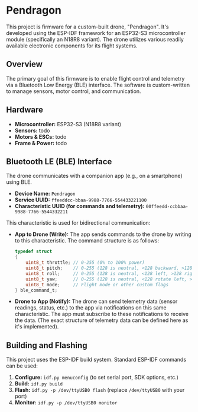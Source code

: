 # Pendragon

This project is firmware for a custom-built drone, "Pendragon". It's developed using the ESP-IDF framework for an ESP32-S3 microcontroller module (specifically an N18R8 variant). The drone utilizes various readily available electronic components for its flight systems.

## Overview

The primary goal of this firmware is to enable flight control and telemetry via a Bluetooth Low Energy (BLE) interface. The software is custom-written to manage sensors, motor control, and communication.

## Hardware

*   **Microcontroller:** ESP32-S3 (N18R8 variant)
*   **Sensors:** todo
*   **Motors & ESCs:** todo
*   **Frame & Power:** todo

## Bluetooth LE (BLE) Interface

The drone communicates with a companion app (e.g., on a smartphone) using BLE.

*   **Device Name:** `Pendragon`
*   **Service UUID:** `ffeeddcc-bbaa-9988-7766-554433221100`
*   **Characteristic UUID (for commands and telemetry):** `00ffeedd-ccbbaa-9988-7766-5544332211`

This characteristic is used for bidirectional communication:
*   **App to Drone (Write):** The app sends commands to the drone by writing to this characteristic. The command structure is as follows:
    ```c
    typedef struct
    {
        uint8_t throttle; // 0-255 (0% to 100% power)
        uint8_t pitch;    // 0-255 (128 is neutral, <128 backward, >128 forward)
        uint8_t roll;     // 0-255 (128 is neutral, <128 left, >128 right)
        uint8_t yaw;      // 0-255 (128 is neutral, <128 rotate left, >128 rotate right)
        uint8_t mode;     // Flight mode or other custom flags
    } ble_command_t;
    ```
*   **Drone to App (Notify):** The drone can send telemetry data (sensor readings, status, etc.) to the app via notifications on this same characteristic. The app must subscribe to these notifications to receive the data. (The exact structure of telemetry data can be defined here as it's implemented).

## Building and Flashing

This project uses the ESP-IDF build system. Standard ESP-IDF commands can be used:

1.  **Configure:** `idf.py menuconfig` (to set serial port, SDK options, etc.)
2.  **Build:** `idf.py build`
3.  **Flash:** `idf.py -p /dev/ttyUSB0 flash` (replace `/dev/ttyUSB0` with your port)
4.  **Monitor:** `idf.py -p /dev/ttyUSB0 monitor`
